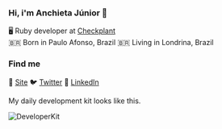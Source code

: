 ### Hi, i'm Anchieta Júnior 👋

🖥️ Ruby developer at [Checkplant](https://www.checkplant.com.br/)
<br />
🇧🇷 Born in Paulo Afonso, Brazil
🇧🇷 Living in Londrina, Brazil

### Find me

🚀 [Site](https://www.anchietajunior.com/)
🐦 [Twitter](https://twitter.com/anchietajnr)
💼 [LinkedIn](https://www.linkedin.com/in/anchietajunior/)

My daily development kit looks like this.

![DeveloperKit](https://i.ibb.co/KXKrz8C/bg.png)

